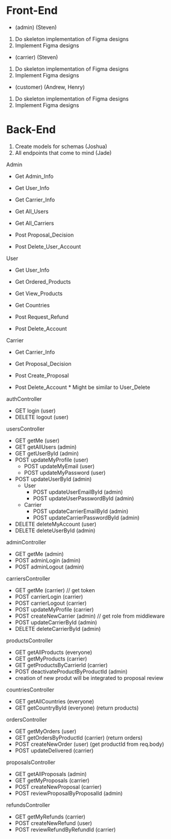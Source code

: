 ## 
# Front-End

- (admin) (Steven)

1. Do skeleton implementation of Figma designs
2. Implement Figma designs

- (carrier) (Steven)

1. Do skeleton implementation of Figma designs
2. Implement Figma designs

- (customer) (Andrew, Henry)

1. Do skeleton implementation of Figma designs
2. Implement Figma designs 

# Back-End

1. Create models for schemas (Joshua)
2. All endpoints that come to mind (Jade)

Admin

- Get Admin_Info
- Get User_Info
- Get Carrier_Info

- Get All_Users
- Get All_Carriers

- Post Proposal_Decision
- Post Delete_User_Account

User

- Get User_Info
- Get Ordered_Products
- Get View_Products
- Get Countries

- Post Request_Refund
- Post Delete_Account

Carrier

- Get Carrier_Info
- Get Proposal_Decision

- Post Create_Proposal
- Post Delete_Account \* Might be similar to User_Delete




authController
- GET login (user)
- DELETE logout (user)

usersController
- GET getMe (user)
- GET getAllUsers (admin)
- GET getUserById (admin)
- POST updateMyProfile (user)
    - POST updateMyEmail (user)
    - POST updateMyPassword (user)
- POST updateUserById (admin)
    - User
        - POST updateUserEmailById (admin)
        - POST updateUserPasswordById (admin)
    - Carrier
        - POST updateCarrierEmailById (admin)
        - POST updateCarrierPasswordById (admin)
- DELETE deleteMyAccount (user)
- DELETE deleteUserById (admin)

adminController
- GET getMe (admin)
- POST adminLogin (admin)
- POST adminLogout (admin)

carriersController
- GET getMe (carrier) // get token
- POST carrierLogin (carrier)
- POST carrierLogout (carrier)
- POST updateMyProfile (carrier)
- POST createNewCarrier (admin) // get role from middleware
- POST updateCarrierById (admin)
- DELETE deleteCarrierById (admin)

productsController
- GET getAllProducts (everyone)
- GET getMyProducts (carrier)
- GET getProductsByCarrierId (carrier)
- POST deactivateProductByProductId (admin)
- creation of new produt will be integrated to proposal review


countriesController
- GET getAllCountries (everyone)
- GET getCountryById (everyone) (return products)

ordersController
- GET getMyOrders (user)
- GET getOrdersByProductId (carrier) (return orders)
- POST createNewOrder (user) (get productId from req.body)
- POST updateDelivered (carrier)

proposalsController
- GET getAllProposals (admin)
- GET getMyProposals (carrier)
- POST createNewProposal (carrier)
- POST reviewProposalByProposalId (admin)

refundsController
- GET getMyRefunds (carrier)
- POST createNewRefund (user)
- POST reviewRefundByRefundId (carrier)


